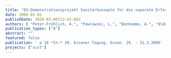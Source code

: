 ```yaml
---
title: "EU-Demonstrationsprojekt Sanitärkonzepte für die separate Erfassung und Behandlung von Urin, Fäkalien und Grauwasser - erste Ergebnisse"
date: 2006-01-01
publishDate: 2020-03-06T12:42:06Z
authors: [ "Peter-Fröhlich, A.", "Pawlowski, L.", "Bonhomme, A.", "Oldenburg, M." ]
publication_types: ["0"]
abstract: ""
featured: false
publication: ' p 18 *In:* 39. Essener Tagung. Essen. 29. - 31.3.2006'
projects: ["scst"]
---
```


